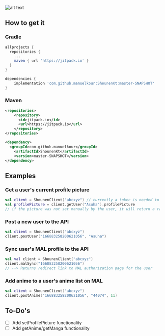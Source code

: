 ![alt text](https://i.imgur.com/y0xIsLu.png)

## How to get it 

### Gradle 
```gradle
allprojects {
  repositories {
  	...
  	maven { url 'https://jitpack.io' }
  }
}
```
```gradle
dependencies {
 	implementation 'com.github.manuelkour:ShounenKt:master-SNAPSHOT'
}
```

### Maven
```xml
<repositories>
	<repository>
	  <id>jitpack.io</id>
	  <url>https://jitpack.io</url>
	</repository>
</repositories>
```
```xml
<dependency>
  <groupId>com.github.manuelkour</groupId>
    <artifactId>ShounenKt</artifactId>
    <version>master-SNAPSHOT</version>
</dependency>
```

## Examples
### Get a user's current profile picture 
```kotlin
val client = ShounenClient("abcxyz") // currently a token is needed to access the API
val profilePicture = client.getUser("Asuha").profilePicture 
// if the picture was not set manually by the user, it will return a random generated one from waifu.pics
```
### Post a new user to the API
```kotlin
val client = ShounenClient("abcxyz") 
client.postUser("166883258200621056", "Asuha")
```

### Sync user's MAL profile to the API
```kotlin
val val client = ShounenClient("abcxyz") 
client.malSync("166883258200621056") 
// --> Returns redirect link to MAL authorization page for the user
```
### Add anime to a user's anime list on MAL 
```kotlin
val client = ShounenClient("abcxyz") 
client.postAnime("166883258200621056", "44074", 11) 
``` 

## To-Do's
- [ ] Add setProfilePicture functionality
- [ ] Add getAnime/getManga functionality
